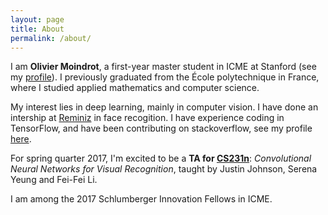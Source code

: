 ```yaml
---
layout: page
title: About
permalink: /about/
---
```


I am **Olivier Moindrot**, a first-year master student in ICME at Stanford (see my [profile](https://profiles.stanford.edu/olivier-moindrot)).
I previously graduated from the École polytechnique in France, where I studied applied mathematics and computer science.

My interest lies in deep learning, mainly in computer vision. I have done an intership at [Reminiz](http://www.reminiz.com) in face recogition.
I have experience coding in TensorFlow, and have been contributing on stackoverflow, see my profile [here](https://stackoverflow.com/users/5098368/olivier-moindrot).

For spring quarter 2017, I'm excited to be a **TA for [CS231n](http://cs231n.stanford.edu)**: *Convolutional Neural Networks for Visual Recognition*, taught by Justin Johnson, Serena Yeung and Fei-Fei Li.

I am among the 2017 Schlumberger Innovation Fellows in ICME.
